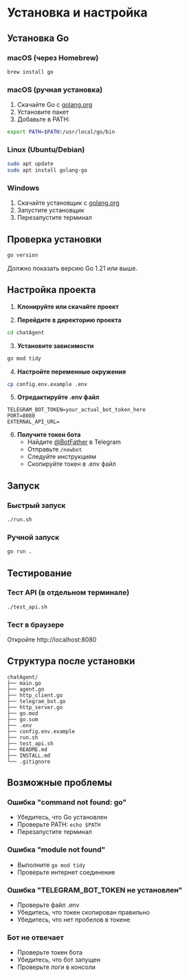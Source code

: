 # Установка и настройка

## Установка Go

### macOS (через Homebrew)
```bash
brew install go
```

### macOS (ручная установка)
1. Скачайте Go с [golang.org](https://golang.org/dl/)
2. Установите пакет
3. Добавьте в PATH:
```bash
export PATH=$PATH:/usr/local/go/bin
```

### Linux (Ubuntu/Debian)
```bash
sudo apt update
sudo apt install golang-go
```

### Windows
1. Скачайте установщик с [golang.org](https://golang.org/dl/)
2. Запустите установщик
3. Перезапустите терминал

## Проверка установки

```bash
go version
```

Должно показать версию Go 1.21 или выше.

## Настройка проекта

1. **Клонируйте или скачайте проект**

2. **Перейдите в директорию проекта**
```bash
cd chatAgent
```

3. **Установите зависимости**
```bash
go mod tidy
```

4. **Настройте переменные окружения**
```bash
cp config.env.example .env
```

5. **Отредактируйте .env файл**
```env
TELEGRAM_BOT_TOKEN=your_actual_bot_token_here
PORT=8080
EXTERNAL_API_URL=
```

6. **Получите токен бота**
   - Найдите [@BotFather](https://t.me/BotFather) в Telegram
   - Отправьте `/newbot`
   - Следуйте инструкциям
   - Скопируйте токен в .env файл

## Запуск

### Быстрый запуск
```bash
./run.sh
```

### Ручной запуск
```bash
go run .
```

## Тестирование

### Тест API (в отдельном терминале)
```bash
./test_api.sh
```

### Тест в браузере
Откройте http://localhost:8080

## Структура после установки

```
chatAgent/
├── main.go
├── agent.go
├── http_client.go
├── telegram_bot.go
├── http_server.go
├── go.mod
├── go.sum
├── .env
├── config.env.example
├── run.sh
├── test_api.sh
├── README.md
├── INSTALL.md
└── .gitignore
```

## Возможные проблемы

### Ошибка "command not found: go"
- Убедитесь, что Go установлен
- Проверьте PATH: `echo $PATH`
- Перезапустите терминал

### Ошибка "module not found"
- Выполните `go mod tidy`
- Проверьте интернет соединение

### Ошибка "TELEGRAM_BOT_TOKEN не установлен"
- Проверьте файл .env
- Убедитесь, что токен скопирован правильно
- Убедитесь, что нет пробелов в токене

### Бот не отвечает
- Проверьте токен бота
- Убедитесь, что бот запущен
- Проверьте логи в консоли

